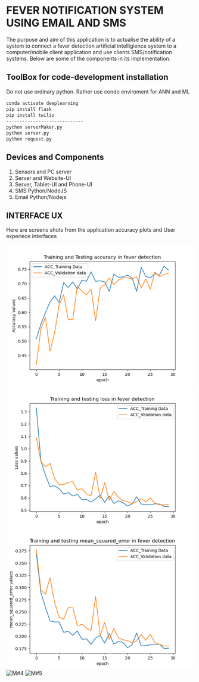 # FEVER NOTIFICATION SYSTEM USING EMAIL AND SMS

The purpose and aim of this application is to actualise the ability of a system to connect a fever detection artificial intelligience system to a computer/mobile client application and use clients SMS/notification systems. Below are some of the components in its implementation.

## ToolBox for code-development installation

Do not use ordinary python. Rather use condo enviroment for ANN and ML

```
conda activate deeplearning
pip install flask
pip install twilio
-----------------------------
python serverMaker.py
python server.py
python request.py

```

## Devices and Components

1. Sensors and PC server
2. Server and Website-UI
3. Server, Tablet-UI and Phone-UI 
4. SMS Python/NodeJS
5. Email Python/Nodejs

## INTERFACE UX

Here are screens shots from the application accuracy plots and User experiece interfaces

![Muntu #1](https://github.com/LINOSNCHENA/Assistive-Technologies-for-a-SMARTHOUSE/blob/master/Plot_ACC.png)
![Muntu #2](https://github.com/LINOSNCHENA/Assistive-Technologies-for-a-SMARTHOUSE/blob/master/Plot_Loss.png)
![Muntu #3](https://github.com/LINOSNCHENA/Assistive-Technologies-for-a-SMARTHOUSE/blob/master/Plot_MSE.png)
![M#4](https://github.com/LINOSNCHENA/Python-Monitoring-ATs-for-a-Smarthouse/blob/master/works/cOutputLabel/front.png)
![M#5](https://github.com/LINOSNCHENA/Python-Monitoring-ATs-for-a-Smarthouse/blob/master/works/cOutputLabel/end.pngg)